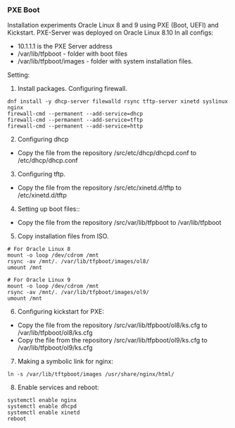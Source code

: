 ### PXE Boot ###

Installation experiments Oracle Linux 8 and 9 using PXE (Boot, UEFI) and Kickstart.
PXE-Server was deployed on Oracle Linux 8.10
In all configs:
* 10.1.1.1 is the PXE Server address
* /var/lib/tfpboot - folder with boot files
* /var/lib/tfpboot/images - folder with system installation files.

Setting:

1) Install packages. Configuring firewall.

```
dnf install -y dhcp-server filewalld rsync tftp-server xinetd syslinux nginx 
firewall-cmd --permanent --add-service=dhcp
firewall-cmd --permanent --add-service=tftp
firewall-cmd --permanent --add-service=http
```

2) Configuring dhcp

* Copy the file from the repository /src/etc/dhcp/dhcpd.conf to /etc/dhcp/dhcp.conf

3) Configuring tftp.

* Copy the file from the repository /src/etc/xinetd.d/tftp to /etc/xinetd.d/tftp

4) Setting up boot files:: 

* Copy the file from the repository /src/var/lib/tfpboot to /var/lib/tfpboot

5) Copy installation files from ISO.
```
# For Oracle Linux 8
mount -o loop /dev/cdrom /mnt
rsync -av /mnt/. /var/lib/tfpboot/images/ol8/
umount /mnt

# For Oracle Linux 9
mount -o loop /dev/cdrom /mnt
rsync -av /mnt/. /var/lib/tfpboot/images/ol9/
umount /mnt
```

6) Configuring kickstart for PXE:
   
* Copy the file from the repository /src/var/lib/tfpboot/ol8/ks.cfg to /var/lib/tfpboot/ol8/ks.cfg
* Copy the file from the repository /src/var/lib/tfpboot/ol9/ks.cfg to /var/lib/tfpboot/ol9/ks.cfg

7) Making a symbolic link for nginx:

```
ln -s /var/lib/tftpboot/images /usr/share/nginx/html/
```

8) Enable services and reboot:

```
systemctl enable nginx
systemctl enable dhcpd
systemctl enable xinetd
reboot
```


